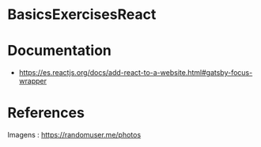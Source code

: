 # BasicsExercisesReact


# Documentation 
* https://es.reactjs.org/docs/add-react-to-a-website.html#gatsby-focus-wrapper

# References 
 Imagens :
 https://randomuser.me/photos